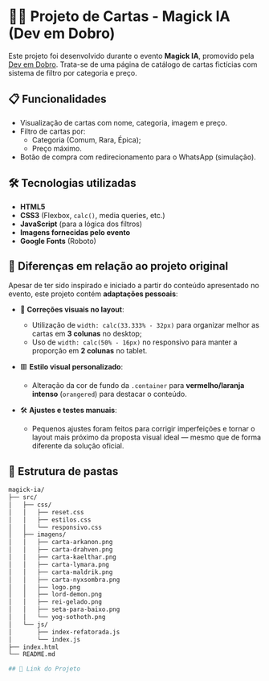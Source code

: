# 🧙‍♂️ Projeto de Cartas - Magick IA (Dev em Dobro)

Este projeto foi desenvolvido durante o evento **Magick IA**, promovido pela [Dev em Dobro](https://www.devemdobro.com/). Trata-se de uma página de catálogo de cartas fictícias com sistema de filtro por categoria e preço.

## 📋 Funcionalidades

- Visualização de cartas com nome, categoria, imagem e preço.
- Filtro de cartas por:
  - Categoria (Comum, Rara, Épica);
  - Preço máximo.
- Botão de compra com redirecionamento para o WhatsApp (simulação).

## 🛠️ Tecnologias utilizadas

- **HTML5**
- **CSS3** (Flexbox, `calc()`, media queries, etc.)
- **JavaScript** (para a lógica dos filtros)
- **Imagens fornecidas pelo evento**
- **Google Fonts** (Roboto)

## 🎨 Diferenças em relação ao projeto original

Apesar de ter sido inspirado e iniciado a partir do conteúdo apresentado no evento, este projeto contém **adaptações pessoais**:

- 🔧 **Correções visuais no layout**:
  - Utilização de `width: calc(33.333% - 32px)` para organizar melhor as cartas em **3 colunas** no desktop;
  - Uso de `width: calc(50% - 16px)` no responsivo para manter a proporção em **2 colunas** no tablet.

- 🟥 **Estilo visual personalizado**:
  - Alteração da cor de fundo da `.container` para **vermelho/laranja intenso** (`orangered`) para destacar o conteúdo.

- 🛠️ **Ajustes e testes manuais**:
  - Pequenos ajustes foram feitos para corrigir imperfeições e tornar o layout mais próximo da proposta visual ideal — mesmo que de forma diferente da solução oficial.

## 📁 Estrutura de pastas

```bash
magick-ia/
├── src/ 
│   ├── css/
│   │   ├── reset.css
│   │   ├── estilos.css
│   │   └── responsivo.css
│   ├── imagens/
│   │   ├── carta-arkanon.png 
│   │   ├── carta-drahven.png
│   │   ├── carta-kaelthar.png
│   │   ├── carta-lymara.png
│   │   ├── carta-maldrik.png
│   │   ├── carta-nyxsombra.png
│   │   ├── logo.png
│   │   ├── lord-demon.png
│   │   ├── rei-gelado.png
│   │   ├── seta-para-baixo.png
│   │   └── yog-sothoth.png
│   └── js/       
│       ├── index-refatorada.js
│       └── index.js
├── index.html
└── README.md

## 🔗 Link do Projeto
